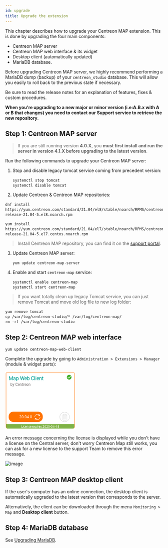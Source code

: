 ```yaml
---
id: upgrade
title: Upgrade the extension
---
```


This chapter describes how to upgrade your Centreon MAP extension. This
is done by upgrading the four main components:

- Centreon MAP server
- Centreon MAP web interface & its widget
- Desktop client (automatically updated)
- MariaDB database.

Before upgrading Centreon MAP server, we highly recommend performing a
MariaDB dump (backup) of your `centreon_studio` database. This will
allow you easily to roll back to the previous state if necessary.

Be sure to read the release notes for an explanation of features, fixes
& custom procedures.

**When you're upgrading to a new major or minor version (i.e:A.B.x with
A or B that changes) you need to contact our Support service to retrieve
the new repository**.

## Step 1: Centreon MAP server

> If you are still running version **4.0.X**, you **must first install
> and run the server in version 4.1.X before upgrading to the latest
> version**.

Run the following commands to upgrade your Centreon MAP server:

1. Stop and disable legacy tomcat service coming from precedent version:

    ```shell
    systemctl stop tomcat
    systemctl disable tomcat
    ```

2. Update Centreon & Centreon MAP repositories:

<!--DOCUSAURUS_CODE_TABS-->

<!--RHEL / CentOS / Oracle Linux 8-->

```shell
dnf install https://yum.centreon.com/standard/21.04/el8/stable/noarch/RPMS/centreon-release-21.04-5.el8.noarch.rpm
```

<!--CentOS 7-->

```shell
yum install https://yum.centreon.com/standard/21.04/el7/stable/noarch/RPMS/centreon-release-21.04-5.el7.centos.noarch.rpm
```

<!--END_DOCUSAURUS_CODE_TABS-->

> Install Centreon MAP repository, you can find it on the
> [support portal](https://support.centreon.com/s/repositories).

3. Update Centreon MAP server:

    ```shell
    yum update centreon-map-server
    ```

4. Enable and start `centreon-map` service:

    ```shell
    systemctl enable centreon-map
    systemctl start centreon-map
    ```

> If you want totally clean up legacy Tomcat service, you can just remove
> Tomcat and move old log file to new log folder:

```shell
yum remove tomcat
cp /var/log/centreon-studio/* /var/log/centreon-map/
rm -rf /var/log/centreon-studio
```

## Step 2: Centreon MAP web interface

```shell
yum update centreon-map-web-client
```

Complete the upgrade by going to `Administration > Extensions > Manager`
(module & widget parts):

![image](../assets/graph-views/update-web-client.png)

An error message concerning the license is displayed while you don't
have a license on the Central server, don't worry Centreon Map still
works, you can ask for a new license to the support Team to remove this
error message.

![image](../assets/graph-views/license-error.png)

## Step 3: Centreon MAP desktop client

If the user's computer has an online connection, the desktop client is
automatically upgraded to the latest version that corresponds to the server.

Alternatively, the client can be downloaded through the menu `Monitoring >
Map` and **Desktop client** button.

## Step 4: MariaDB database

See [Upgrading MariaDB](../upgrade/upgrade-mariadb.html).
